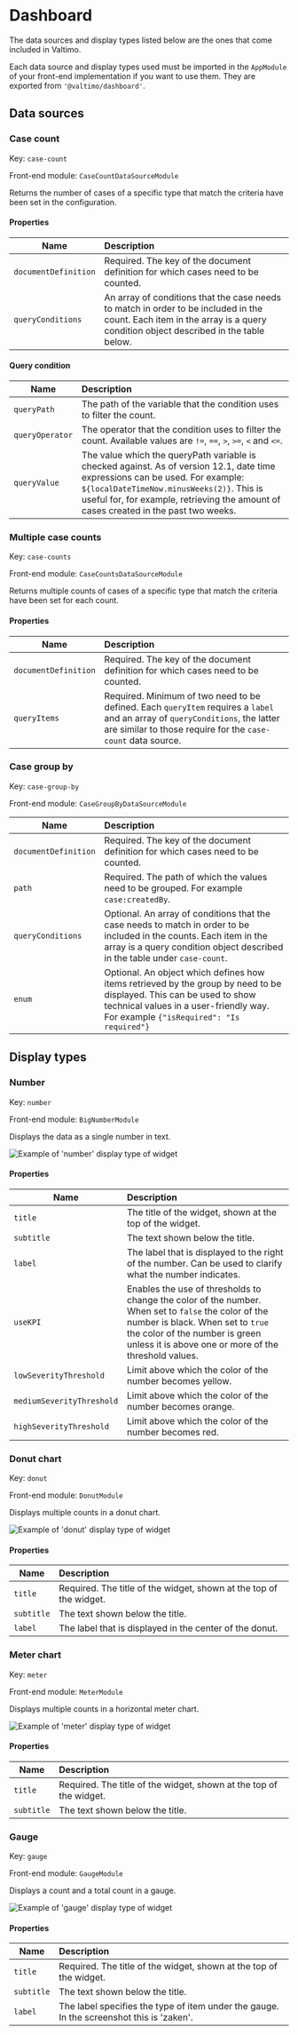 # Dashboard

The data sources and display types listed below are the ones that come included in Valtimo.

Each data source and display types used must be imported in the `AppModule` of your front-end implementation if you want
to use them. They are exported from `'@valtimo/dashboard'`.

## Data sources

### Case count

Key: `case-count`

Front-end module: `CaseCountDataSourceModule`

Returns the number of cases of a specific type that match the criteria have been set in the configuration. 

#### Properties

| Name                 | Description                                                                                                                                                                |
|----------------------|:---------------------------------------------------------------------------------------------------------------------------------------------------------------------------|
| `documentDefinition` | Required. The key of the document definition for which cases need to be counted.                                                                                           |
| `queryConditions`    | An array of conditions that the case needs to match in order to be included in the count. Each item in the array is a query condition object described in the table below. |

#### Query condition

| Name            | Description                                                                                                                                                                                                                                                           |
|-----------------|:----------------------------------------------------------------------------------------------------------------------------------------------------------------------------------------------------------------------------------------------------------------------|
| `queryPath`     | The path of the variable that the condition uses to filter the count.                                                                                                                                                                                                 |
| `queryOperator` | The operator that the condition uses to filter the count. Available values are `!=`, `==`, `>`, `>=`, `<` and `<=`.                                                                                                                                                   |
| `queryValue`    | The value which the queryPath variable is checked against. As of version 12.1, date time expressions can be used. For example: `${localDateTimeNow.minusWeeks(2)}`. This is useful for, for example, retrieving the amount of cases created in the past two weeks.    |

### Multiple case counts

Key: `case-counts`

Front-end module: `CaseCountsDataSourceModule`

Returns multiple counts of cases of a specific type that match the criteria have been set for each count.

#### Properties

| Name                 | Description                                                                                                                                                                |
|----------------------|:---------------------------------------------------------------------------------------------------------------------------------------------------------------------------|
| `documentDefinition` | Required. The key of the document definition for which cases need to be counted.  
| `queryItems`         | Required. Minimum of two need to be defined. Each `queryItem` requires a `label` and an array of `queryConditions`, the latter are similar to those require for the `case-count` data source.

### Case group by

Key: `case-group-by`

Front-end module: `CaseGroupByDataSourceModule`

| Name                 | Description                                                                                                                                                                                               |
|----------------------|:----------------------------------------------------------------------------------------------------------------------------------------------------------------------------------------------------------|
| `documentDefinition` | Required. The key of the document definition for which cases need to be counted.                                                                                                                          
| `path`               | Required. The path of which the values need to be grouped. For example `case:createdBy`.                                                                                                                  
| `queryConditions`    | Optional. An array of conditions that the case needs to match in order to be included in the counts. Each item in the array is a query condition object described in the table under `case-count`.        |
| `enum`               | Optional. An object which defines how items retrieved by the group by need to be displayed. This can be used to show technical values in a user-friendly way. For example `{"isRequired": "Is required"}` |

## Display types

### Number

Key: `number`

Front-end module: `BigNumberModule`

Displays the data as a single number in text.

![Example of 'number' display type of widget](img/display-type-number-example.png)

#### Properties

| Name                      | Description                                                                                                                                                                                                                        |
|---------------------------|:-----------------------------------------------------------------------------------------------------------------------------------------------------------------------------------------------------------------------------------|
| `title`                   | The title of the widget, shown at the top of the widget.                                                                                                                                                                           |
| `subtitle`                | The text shown below the title.                                                                                                                                                                                                    |
| `label`                   | The label that is displayed to the right of the number. Can be used to clarify what the number indicates.                                                                                                                          |
| `useKPI`                  | Enables the use of thresholds to change the color of the number. When set to `false` the color of the number is black. When set to `true` the color of the number is green unless it is above one or more of the threshold values. |
| `lowSeverityThreshold`    | Limit above which the color of the number becomes yellow.                                                                                                                                                                          |
| `mediumSeverityThreshold` | Limit above which the color of the number becomes orange.                                                                                                                                                                          |
| `highSeverityThreshold`   | Limit above which the color of the number becomes red.                                                                                                                                                                             |

### Donut chart

Key: `donut`

Front-end module: `DonutModule`

Displays multiple counts in a donut chart.

![Example of 'donut' display type of widget](img/display-type-donut-example.png)

#### Properties

| Name                      | Description                                                                                               |
|---------------------------|:----------------------------------------------------------------------------------------------------------|
| `title`                   | Required. The title of the widget, shown at the top of the widget.                                        |
| `subtitle`                | The text shown below the title.                                                                           |
| `label`                   | The label that is displayed in the center of the donut. | |

### Meter chart

Key: `meter`

Front-end module: `MeterModule`

Displays multiple counts in a horizontal meter chart.

![Example of 'meter' display type of widget](img/display-type-meter-example.png)

#### Properties

| Name                      | Description                                                                                                                                                                                                                        |
|---------------------------|:-----------------------------------------------------------------------------------------------------------------------------------------------------------------------------------------------------------------------------------|
| `title`                   | Required. The title of the widget, shown at the top of the widget.                                                                                                                                                                 |
| `subtitle`                | The text shown below the title.                                                                                                                                                                                                    |

### Gauge

Key: `gauge`

Front-end module: `GaugeModule`

Displays a count and a total count in a gauge.

![Example of 'gauge' display type of widget](img/display-type-gauge-example.png)

#### Properties

| Name                      | Description                                                                              |
|---------------------------|:-----------------------------------------------------------------------------------------|
| `title`                   | Required. The title of the widget, shown at the top of the widget.                       |
| `subtitle`                | The text shown below the title.                                                          |
| `label`                   | The label specifies the type of item under the gauge. In the screenshot this is 'zaken'. | |
